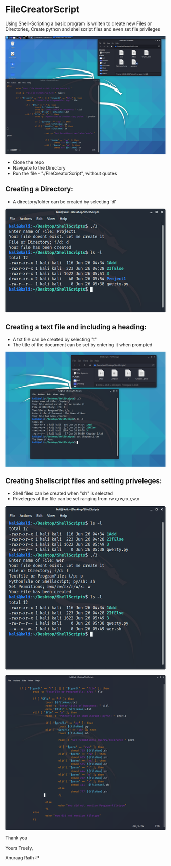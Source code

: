 # FileCreatorScript
Using Shell-Scripting a basic program is wriiten to create new Files or Directories, Create python and shellscript files and even set file privileges

![title](/img/title.png)

* Clone the repo
* Navigate to the Directory
* Run the file - "./FileCreatorScript", without quotes

## Creating a Directory:
* A directory/folder can be created by selecting 'd'

![Dir](/img/3.png)

## Creating a text file and including a heading: 
* A txt file can be created by selecting "t"
* The title of the document can be set by entering it when prompted

![txt](/img/5.png)

## Creating Shellscript files and setting priveleges: 
* Shell files can  be created when "sh" is selected 
* Priveleges of the file can be set ranging from rwx,rw,rx,r,w,x

![ss set priveleges](/img/2.png)

![chmod](/img/6.png)


Thank you

Yours Truely,

Anuraag Rath :P


